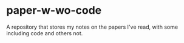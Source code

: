 # paper-w-wo-code
A repository that stores my notes on the papers I've read, with some including code and others not.
